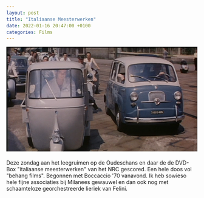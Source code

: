 ```yaml
---
layout: post
title: "Italiaanse Meesterwerken"
date: 2022-01-16 20:47:00 +0100
categories: Films
---
```


![boccaccio70](../assets/boccaccio70.png)

Deze zondag aan het leegruimen op de Oudeschans en daar de de DVD-Box "italiaanse meesterwerken" van het NRC gescored. Een hele doos vol "behang films". Begonnen met Boccaccio '70 vanavond. Ik heb sowieso hele fijne associaties bij Milanees gewauwel en dan ook nog met schaamteloze georchestreerde lieriek van Felini.